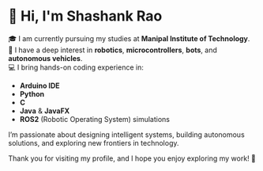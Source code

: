 # 👋 Hi, I'm Shashank Rao

🎓 I am currently pursuing my studies at **Manipal Institute of Technology**.  
🤖 I have a deep interest in **robotics**, **microcontrollers**, **bots**, and **autonomous vehicles**.  
💻 I bring hands-on coding experience in:
- **Arduino IDE**
- **Python**
- **C**
- **Java** & **JavaFX**
- **ROS2** (Robotic Operating System) simulations

I’m passionate about designing intelligent systems, building autonomous solutions, and exploring new frontiers in technology.  

Thank you for visiting my profile, and I hope you enjoy exploring my work! 🚀
